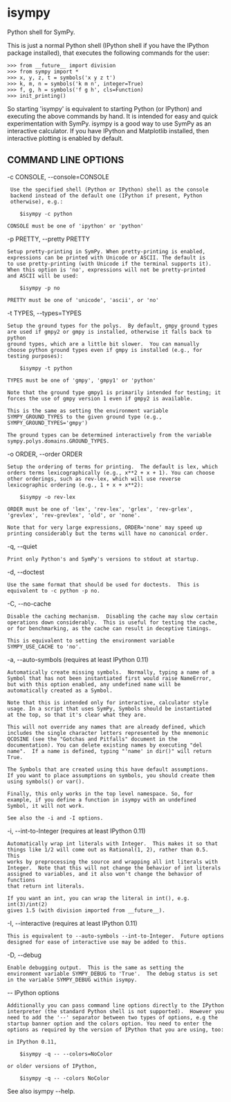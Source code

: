 # isympy

Python shell for SymPy.

This is just a normal Python shell (IPython shell if you have the
IPython package installed), that executes the following commands for
the user:

    >>> from __future__ import division
    >>> from sympy import *
    >>> x, y, z, t = symbols('x y z t')
    >>> k, m, n = symbols('k m n', integer=True)
    >>> f, g, h = symbols('f g h', cls=Function)
    >>> init_printing()

So starting 'isympy' is equivalent to starting Python (or IPython) and
executing the above commands by hand.  It is intended for easy and quick
experimentation with SymPy.  isympy is a good way to use SymPy as an
interactive calculator. If you have IPython and Matplotlib installed, then
interactive plotting is enabled by default.

COMMAND LINE OPTIONS
--------------------

-c CONSOLE, --console=CONSOLE

     Use the specified shell (Python or IPython) shell as the console
     backend instead of the default one (IPython if present, Python
     otherwise), e.g.:

        $isympy -c python

    CONSOLE must be one of 'ipython' or 'python'

-p PRETTY, --pretty PRETTY

    Setup pretty-printing in SymPy. When pretty-printing is enabled,
    expressions can be printed with Unicode or ASCII. The default is
    to use pretty-printing (with Unicode if the terminal supports it).
    When this option is 'no', expressions will not be pretty-printed
    and ASCII will be used:

        $isympy -p no

    PRETTY must be one of 'unicode', 'ascii', or 'no'

-t TYPES, --types=TYPES

    Setup the ground types for the polys.  By default, gmpy ground types
    are used if gmpy2 or gmpy is installed, otherwise it falls back to python
    ground types, which are a little bit slower.  You can manually
    choose python ground types even if gmpy is installed (e.g., for
    testing purposes):

        $isympy -t python

    TYPES must be one of 'gmpy', 'gmpy1' or 'python'

    Note that the ground type gmpy1 is primarily intended for testing; it
    forces the use of gmpy version 1 even if gmpy2 is available.

    This is the same as setting the environment variable
    SYMPY_GROUND_TYPES to the given ground type (e.g.,
    SYMPY_GROUND_TYPES='gmpy')

    The ground types can be determined interactively from the variable
    sympy.polys.domains.GROUND_TYPES.

-o ORDER, --order ORDER

    Setup the ordering of terms for printing.  The default is lex, which
    orders terms lexicographically (e.g., x**2 + x + 1). You can choose
    other orderings, such as rev-lex, which will use reverse
    lexicographic ordering (e.g., 1 + x + x**2):

        $isympy -o rev-lex

    ORDER must be one of 'lex', 'rev-lex', 'grlex', 'rev-grlex',
    'grevlex', 'rev-grevlex', 'old', or 'none'.

    Note that for very large expressions, ORDER='none' may speed up
    printing considerably but the terms will have no canonical order.

-q, --quiet

    Print only Python's and SymPy's versions to stdout at startup.

-d, --doctest

    Use the same format that should be used for doctests.  This is
    equivalent to -c python -p no.

-C, --no-cache

    Disable the caching mechanism.  Disabling the cache may slow certain
    operations down considerably.  This is useful for testing the cache,
    or for benchmarking, as the cache can result in deceptive timings.

    This is equivalent to setting the environment variable
    SYMPY_USE_CACHE to 'no'.

-a, --auto-symbols (requires at least IPython 0.11)

    Automatically create missing symbols.  Normally, typing a name of a
    Symbol that has not been instantiated first would raise NameError,
    but with this option enabled, any undefined name will be
    automatically created as a Symbol.

    Note that this is intended only for interactive, calculator style
    usage. In a script that uses SymPy, Symbols should be instantiated
    at the top, so that it's clear what they are.

    This will not override any names that are already defined, which
    includes the single character letters represented by the mnemonic
    QCOSINE (see the "Gotchas and Pitfalls" document in the
    documentation). You can delete existing names by executing "del
    name".  If a name is defined, typing "'name' in dir()" will return True.

    The Symbols that are created using this have default assumptions.
    If you want to place assumptions on symbols, you should create them
    using symbols() or var().

    Finally, this only works in the top level namespace. So, for
    example, if you define a function in isympy with an undefined
    Symbol, it will not work.

    See also the -i and -I options.

-i, --int-to-Integer (requires at least IPython 0.11)

    Automatically wrap int literals with Integer.  This makes it so that
    things like 1/2 will come out as Rational(1, 2), rather than 0.5.  This
    works by preprocessing the source and wrapping all int literals with
    Integer.  Note that this will not change the behavior of int literals
    assigned to variables, and it also won't change the behavior of functions
    that return int literals.

    If you want an int, you can wrap the literal in int(), e.g. int(3)/int(2)
    gives 1.5 (with division imported from __future__).

-I, --interactive (requires at least IPython 0.11)

    This is equivalent to --auto-symbols --int-to-Integer.  Future options
    designed for ease of interactive use may be added to this.

-D, --debug

    Enable debugging output.  This is the same as setting the
    environment variable SYMPY_DEBUG to 'True'.  The debug status is set
    in the variable SYMPY_DEBUG within isympy.

-- IPython options

    Additionally you can pass command line options directly to the IPython
    interpreter (the standard Python shell is not supported).  However you
    need to add the '--' separator between two types of options, e.g the
    startup banner option and the colors option. You need to enter the
    options as required by the version of IPython that you are using, too:

    in IPython 0.11,

        $isympy -q -- --colors=NoColor

    or older versions of IPython,

        $isympy -q -- -colors NoColor

See also isympy --help.

